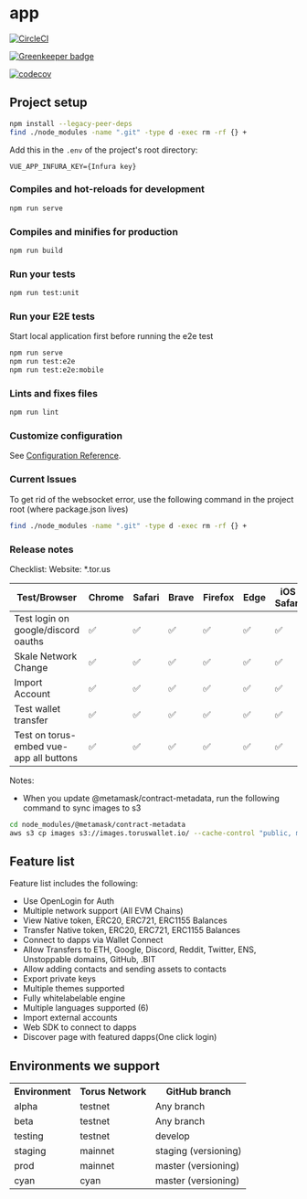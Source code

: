 # app

[![CircleCI](https://circleci.com/gh/torusresearch/torus-website/tree/develop.svg?style=shield&circle-token=1ae4a7866d2585614a4c5803580cedf2405e87d2)](https://circleci.com/gh/torusresearch/torus-website/tree/develop)

[![Greenkeeper badge](https://badges.greenkeeper.io/torusresearch/torus-website.svg?token=891f5f5b782cc550f84cd6082f7b6059532f564030cc3a4e31989af9f0e56cc8&ts=1548219309942)](https://greenkeeper.io/)

[![codecov](https://codecov.io/gh/torusresearch/torus-website/branch/develop/graph/badge.svg?token=fzYfxUOTLd)](https://codecov.io/gh/torusresearch/torus-website)

## Project setup

```sh
npm install --legacy-peer-deps
find ./node_modules -name ".git" -type d -exec rm -rf {} +
```

Add this in the `.env` of the project's root directory:

```
VUE_APP_INFURA_KEY={Infura key}
```

### Compiles and hot-reloads for development

```sh
npm run serve
```

### Compiles and minifies for production

```sh
npm run build
```

### Run your tests

```sh
npm run test:unit
```

### Run your E2E tests

Start local application first before running the e2e test

```sh
npm run serve
npm run test:e2e
npm run test:e2e:mobile
```

### Lints and fixes files

```sh
npm run lint
```

### Customize configuration

See [Configuration Reference](https://cli.vuejs.org/config/).

### Current Issues

To get rid of the websocket error,
use the following command in the project root (where package.json lives)

```sh
find ./node_modules -name ".git" -type d -exec rm -rf {} +
```

### Release notes

Checklist:
Website: \*.tor.us

| Test/Browser                            | Chrome             | Safari             | Brave              | Firefox            | Edge               | iOS Safari         | iOS Chrome         | Android Chrome     |
| --------------------------------------- | ------------------ | ------------------ | ------------------ | ------------------ | ------------------ | ------------------ | ------------------ | ------------------ |
| Test login on google/discord oauths     | :white_check_mark: | :white_check_mark: | :white_check_mark: | :white_check_mark: | :white_check_mark: | :white_check_mark: | :white_check_mark: | :white_check_mark: |
| Skale Network Change                    | :white_check_mark: | :white_check_mark: | :white_check_mark: | :white_check_mark: | :white_check_mark: | :white_check_mark: | :white_check_mark: | :white_check_mark: |
| Import Account                          | :white_check_mark: | :white_check_mark: | :white_check_mark: | :white_check_mark: | :white_check_mark: | :white_check_mark: | :white_check_mark: | :white_check_mark: |
| Test wallet transfer                    | :white_check_mark: | :white_check_mark: | :white_check_mark: | :white_check_mark: | :white_check_mark: | :white_check_mark: | :white_check_mark: | :white_check_mark: |
| Test on torus-embed vue-app all buttons | :white_check_mark: | :white_check_mark: | :white_check_mark: | :white_check_mark: | :white_check_mark: | :white_check_mark: | :white_check_mark: | :white_check_mark: |

Notes:

- When you update @metamask/contract-metadata, run the following command to sync images to s3

```sh
cd node_modules/@metamask/contract-metadata
aws s3 cp images s3://images.toruswallet.io/ --cache-control "public, max-age=604800, immutable" --metadata-directive REPLACE --recursive
```

## Feature list

Feature list includes the following:

- Use OpenLogin for Auth
- Multiple network support (All EVM Chains)
- View Native token, ERC20, ERC721, ERC1155 Balances
- Transfer Native token, ERC20, ERC721, ERC1155 Balances
- Connect to dapps via Wallet Connect
- Allow Transfers to ETH, Google, Discord, Reddit, Twitter, ENS, Unstoppable domains, GitHub, .BIT
- Allow adding contacts and sending assets to contacts
- Export private keys
- Multiple themes supported
- Fully whitelabelable engine
- Multiple languages supported (6)
- Import external accounts
- Web SDK to connect to dapps
- Discover page with featured dapps(One click login)

## Environments we support

<table>
  <tr>
    <th>Environment</th>
    <th>Torus Network</th>
    <th>GitHub branch</th>
  </tr>
  <tr>
    <td>alpha</td>
    <td>testnet</td>
    <td>Any branch</td>
  </tr>
  <tr>
    <td>beta</td>
    <td>testnet</td>
    <td>Any branch</td>
  </tr>
  <tr>
    <td>testing</td>
    <td>testnet</td>
    <td>develop</td>
  </tr>
  <tr>
    <td>staging</td>
    <td>mainnet</td>
    <td>staging (versioning)</td>
  </tr>
  <tr>
    <td>prod</td>
    <td>mainnet</td>
    <td>master (versioning)</td>
  </tr>
  <tr>
    <td>cyan</td>
    <td>cyan</td>
    <td>master (versioning)</td>
  </tr>
</table>
